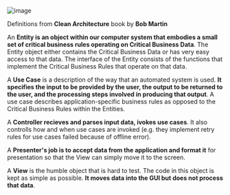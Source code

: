 ![image](https://github.com/user-attachments/assets/6283c8dc-ded6-4350-ac3a-d6183b8f9d90)

Definitions from **Clean Architecture** book by **Bob Martin**

An **Entity is an object within our computer system that embodies a small set
of critical business rules operating on Critical Business Data**. The Entity
object either contains the Critical Business Data or has very easy access to
that data. The interface of the Entity consists of the functions that implement
the Critical Business Rules that operate on that data.

A **Use Case** is a description of the way that an automated
system is used. **It specifies the input to be provided by the user, the output to
be returned to the user, and the processing steps involved in producing that
output**. A use case describes application-specific business rules as opposed to
the Critical Business Rules within the Entities.

A **Controller recieves and parses input data, ivokes use cases**. It also controlls 
how and when use cases are invoked (e.g. they implement retry rules for use cases failed because of offline error).

A **Presenter's job is to accept data from the application and format it** 
for presentation so that the View can simply move it
to the screen.

A **View** is the humble object that is hard to test. The code in this object is
kept as simple as possible. **It moves data into the GUI but does not process
that data**.
